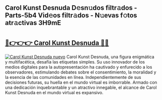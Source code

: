 ## Carol Kunst Desnuda D𝚎sn𝚞dos filtr𝚊dos - Parts-5b4 Vid𝚎os filtr𝚊dos - N𝚞evas f𝚘tos atr𝚊ctivas 3H9mE

# <h2><a href="http://mb0uaa.tromn.icu/?c=Carol+Kunst+Desnuda">🔗👉👉👉 Carol Kunst Desnuda 🔗🔗</a></h2>

[![Carol Kunst Desnuda nuevo](https://i.imgur.com/pEAQMta.gif)](http://mb0uaa.tromn.icu/?c=Carol+Kunst+Desnuda)
Carol Kunst Desnuda, una figura enigmática y multifacética, desafía las etiquetas simples. Su uso innovador de los medios digitales para la autopresentación ha cautivado y enfurecido a los observadores, estimulando debates sobre el consentimiento, la moralidad y la esencia de las comunidades en línea. Independientemente de sus decisiones futuras, su huella en el mundo virtual es imborrable. Armado con una dedicación inquebrantable y un atractivo innegable, el alcance de Carol Kunst Desnuda en el mundo virtual es expansivo.
